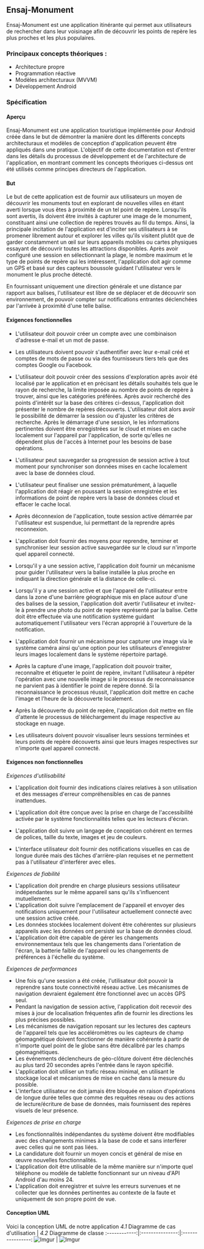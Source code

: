 ## Ensaj-Monument

Ensaj-Monument est une application itinérante qui permet aux utilisateurs de rechercher dans leur voisinage afin de découvrir les points de repère les plus proches et les plus populaires.

### Principaux concepts théoriques :
-  Architecture propre
-  Programmation réactive
-  Modèles architecturaux (MVVM)
-  Développement Android

### Spécification

#### Aperçu

Ensaj-Monument est une application touristique implémentée pour Android créée dans le but de démontrer la manière dont les différents concepts architecturaux et
modèles de conception d'application peuvent être appliqués dans une pratique. L'objectif de cette documentation est d'entrer dans les détails du processus de développement et de l'architecture de l'application, en montrant comment les concepts théoriques ci-dessus ont été utilisés comme principes directeurs de l'application.
#### But

Le but de cette application est de fournir aux utilisateurs un moyen de découvrir les
monuments tout en explorant de nouvelles villes en étant averti lorsque vous êtes à proximité de
un tel point de repère. Lorsqu'ils sont avertis, ils doivent être invités à capturer une image de
le monument, constituant ainsi une collection de repères trouvés au fil du temps.
Ainsi, la principale incitation de l'application est d'inciter ses utilisateurs à se promener librement
autour et explorer les villes qu'ils visitent plutôt que de garder constamment un œil sur
leurs appareils mobiles ou cartes physiques essayant de découvrir toutes les attractions disponibles.
Après avoir configuré une session en sélectionnant la plage, le nombre maximum et le type de
points de repère qui les intéressent, l'application doit agir comme un GPS et basé sur des capteurs
boussole guidant l'utilisateur vers le monument le plus proche détecté.

En fournissant uniquement une direction générale et une distance par rapport aux balises, l'utilisateur est
libre de se déplacer et de découvrir son environnement, de pouvoir compter sur
notifications entrantes déclenchées par l'arrivée à proximité d'une telle balise.

<!-- #### Definitions

-   Beacon : Geographic location represented by its coordinates in the Geographic coordinate system specified as a pair of latitude and longitude values.
-   Geo-fence : A circular region set up around a beacon with its size given as the radius
starting from the center point i.e. the coordinates of the beacon. -->

#### Exigences fonctionnelles

- L'utilisateur doit pouvoir créer un compte avec une combinaison d'adresse e-mail
    et un mot de passe.
- Les utilisateurs doivent pouvoir s'authentifier avec leur e-mail créé et
    comptes de mots de passe ou via des fournisseurs tiers tels que des comptes Google ou Facebook.
- L'utilisateur doit pouvoir créer des sessions d'exploration après avoir été localisé par le
    application et en précisant les détails souhaités tels que le rayon de recherche, la limite imposée au nombre de points de repère à trouver, ainsi que les catégories préférées.
    Après avoir recherché des points d'intérêt sur la base des critères ci-dessus, l'application
    doit présenter le nombre de repères découverts. L'utilisateur doit alors avoir le
    possibilité de démarrer la session ou d'ajuster les critères de recherche. Après le démarrage d'une session, le
    les informations pertinentes doivent être enregistrées sur le cloud et mises en cache localement sur l'appareil par l'application, de sorte qu'elles ne dépendent plus de l'accès à Internet pour les besoins de base
    opérations.
- L'utilisateur peut sauvegarder sa progression de session active à tout moment pour synchroniser son
    données mises en cache localement avec la base de données cloud.
- L'utilisateur peut finaliser une session prématurément, à laquelle l'application doit réagir
    en poussant la session enregistrée et les informations de point de repère vers la base de données cloud
    et effacer le cache local.


- Après déconnexion de l'application, toute session active démarrée par l'utilisateur est suspendue, lui permettant de la reprendre après reconnexion.
- L'application doit fournir des moyens pour reprendre, terminer et synchroniser
    leur session active sauvegardée sur le cloud sur n'importe quel appareil connecté.
- Lorsqu'il y a une session active, l'application doit fournir un mécanisme pour guider l'utilisateur vers la balise installée la plus proche en indiquant la direction générale et la distance de celle-ci.
- Lorsqu'il y a une session active et que l'appareil de l'utilisateur entre dans la zone d'une barrière géographique
    mis en place autour d'une des balises de la session, l'application doit avertir l'utilisateur et
    invitez-le à prendre une photo du point de repère représenté par la balise. Cette
    doit être effectuée via une notification système guidant automatiquement l'utilisateur vers
    l'écran approprié à l'ouverture de la notification.
- L'application doit fournir un mécanisme pour capturer une image via le système
    caméra ainsi qu'une option pour les utilisateurs d'enregistrer leurs images localement dans le système
    répertoire partagé.
- Après la capture d'une image, l'application doit pouvoir traiter, reconnaître et
    étiqueter le point de repère, invitant l'utilisateur à répéter l'opération avec une nouvelle image
    si le processus de reconnaissance ne parvient pas à identifier le point de repère donné. Si la reconnaissance
    le processus réussit, l'application doit mettre en cache l'image et l'heure de la découverte
    localement.
- Après la découverte du point de repère, l'application doit mettre en file d'attente le processus de téléchargement du
    image respective au stockage en nuage.
- Les utilisateurs doivent pouvoir visualiser leurs sessions terminées et leurs points de repère découverts ainsi que leurs images respectives sur n'importe quel appareil connecté.

#### Exigences non fonctionnelles


*Exigences d'utilisabilité*

- L'application doit fournir des indications claires relatives à son utilisation et des messages d'erreur compréhensibles en cas de pannes inattendues.


- L'application doit être conçue avec la prise en charge de l'accessibilité activée par le système
    fonctionnalités telles que les lecteurs d'écran.
- L'application doit suivre un langage de conception cohérent en termes de polices,
    taille du texte, images et jeu de couleurs.
- L'interface utilisateur doit fournir des notifications visuelles en cas de longue durée
    mais des tâches d'arrière-plan requises et ne permettent pas à l'utilisateur d'interférer avec elles.

*Exigences de fiabilité*

- L'application doit prendre en charge plusieurs sessions utilisateur indépendantes sur le même
    appareil sans qu'ils s'influencent mutuellement.
- L'application doit suivre l'emplacement de l'appareil et envoyer des notifications uniquement pour
    l'utilisateur actuellement connecté avec une session active créée.
- Les données stockées localement doivent être cohérentes sur plusieurs appareils avec
    les données ont persisté sur la base de données cloud.
- L'application doit être capable de gérer les changements environnementaux tels que les changements
    dans l'orientation de l'écran, la batterie faible de l'appareil ou les changements de préférences à l'échelle du système.


*Exigences de performances*

- Une fois qu'une session a été créée, l'utilisateur doit pouvoir la reprendre sans
    toute connectivité réseau active. Les mécanismes de navigation devraient également être
    fonctionnel avec un accès GPS seul.
- Pendant la navigation de session active, l'application doit recevoir des mises à jour de localisation fréquentes afin de fournir les directions les plus précises possibles.
- Les mécanismes de navigation reposant sur les lectures des capteurs de l'appareil tels que les accéléromètres ou les capteurs de champ géomagnétique doivent fonctionner de manière cohérente à partir de n'importe quel point de
    le globe sans être décalibré par les champs géomagnétiques.
- Les événements déclencheurs de géo-clôture doivent être déclenchés au plus tard 20 secondes après l'entrée dans le rayon spécifié.
- L'application doit utiliser un trafic réseau minimal, en utilisant le stockage local et
    mécanismes de mise en cache dans la mesure du possible.
- L'interface utilisateur ne doit jamais être bloquée en raison d'opérations de longue durée telles que
    comme des requêtes réseau ou des actions de lecture/écriture de base de données, mais fournissent des repères visuels de
    leur présence.

*Exigences de prise en charge*

- Les fonctionnalités indépendantes du système doivent être modifiables avec des changements minimes
    à la base de code et sans interférer avec celles qui ne sont pas liées.
- La candidature doit fournir un moyen concis et général de mise en œuvre
    nouvelles fonctionnalités.
- L'application doit être utilisable de la même manière sur n'importe quel téléphone ou
    modèle de tablette fonctionnant sur un niveau d'API Android d'au moins 24.
- L'application doit enregistrer et suivre les erreurs survenues et ne collecter que les
    données pertinentes au contexte de la faute et uniquement de son propre point de vue.
    
    
#### Conception UML

Voici la conception UML de notre application
*4.1* Diagramme de cas d'utilisation  | *4.2* Diagramme de classe 
:------------:|:---------------:|:----------------:
![Imgur](https://imgur.com/lPdVXvE.jpg)  |  ![Imgur](https://imgur.com/oa6v6jw.jpg) 
